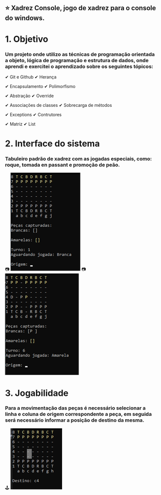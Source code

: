 ## ⭐ Xadrez Console, jogo de xadrez para o console do windows.

 # 1. Objetivo
 
### Um projeto onde utilizo as técnicas de programação orientada a objeto, lógica de programação e estrutura de dados, onde aprendi e exercitei o aprendizado sobre os seguintes tópicos:

✔ Git e Github
✔ Herança

✔ Encapsulamento
✔ Polimorfismo

✔ Abstração
✔ Override

✔ Associações de classes
✔ Sobrecarga de métodos

✔ Exceptions
✔ Contrutores

✔ Matriz
✔ List

 # 2. Interface do sistema

### Tabuleiro padrão de xadrez com as jogadas especiais, como: roque, tomada en passant e promoção de peão.

📷 ![Inicio do jogo](https://github.com/GusNunesDev/xadrez-console/blob/master/source/images/xadreztela.png)
📷 ![Sistema de captura de peça](https://github.com/GusNunesDev/xadrez-console/blob/master/source/images/xadrezcaptura.png)

 # 3. Jogabilidade

### Para a movimentação das peças é necessário selecionar a linha e coluna de origem correspondente a peça, em seguida será necessário informar a posição de destino da mesma.

🕹️ ![Sistema de captura de peça](https://github.com/GusNunesDev/xadrez-console/blob/master/source/images/xadrezposicao.png)
